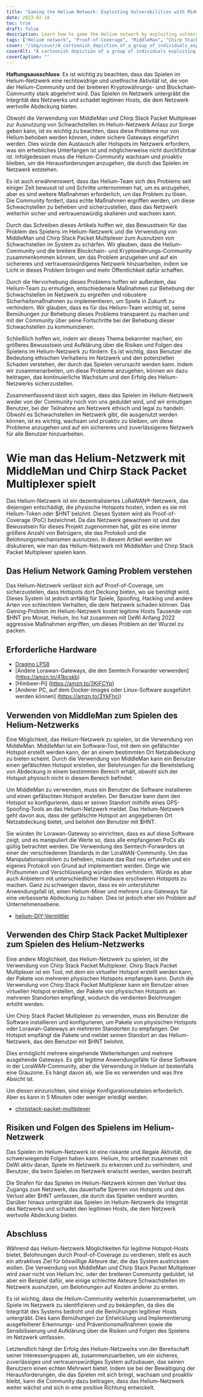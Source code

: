```yaml
---
title: "Gaming the Helium Network: Exploiting Vulnerabilities with MiddleMan and Chirp Stack Packet Multiplexer"
date: 2023-02-18
toc: true
draft: false
description: Learn how to game the Helium network by exploiting vulnerabilities with MiddleMan and Chirp Stack Packet Multiplexer, as well as the risks and consequences of doing so.
tags: ["Helium network", "Proof-of-Coverage", "MiddleMan", "Chirp Stack Packet Multiplexer", "gaming", "exploiting vulnerabilities", "LoRaWAN network", "cryptocurrency", "blockchain", "decentralized network", "hotspots", "spoofing", "cheating", "illegal activity", "penalties", "integrity of network", "rewards", "malicious actors", "network security", "legitimate hosts"]
cover: "/img/cover/A_cartoonish_depiction_of_a_group_of_individuals_exploiting.png"
coverAlt: "A cartoonish depiction of a group of individuals exploiting a helium balloon with an image of a LoRaWAN® gateway and MiddleMan or Chirp Stack Packet Multiplexer in the background."
coverCaption: ""
---
```

 **Haftungsausschluss**: Es ist wichtig zu beachten, dass das Spielen im Helium-Netzwerk eine rechtswidrige und unethische Aktivität ist, die von der Helium-Community und der breiteren Kryptowährungs- und Blockchain-Community stark abgelehnt wird. Das Spielen im Netzwerk untergräbt die Integrität des Netzwerks und schadet legitimen Hosts, die dem Netzwerk wertvolle Abdeckung bieten.  Obwohl die Verwendung von MiddleMan und Chirp Stack Packet Multiplexer zur Ausnutzung von Schwachstellen im Helium-Netzwerk Anlass zur Sorge geben kann, ist es wichtig zu beachten, dass diese Probleme nur von Helium behoben werden können, indem sichere Gateways eingeführt werden. Dies würde den Austausch aller Hotspots im Netzwerk erfordern, was ein erhebliches Unterfangen ist und möglicherweise nicht durchführbar ist. Infolgedessen muss die Helium-Community wachsam und proaktiv bleiben, um die Herausforderungen anzugehen, die durch das Spielen im Netzwerk entstehen.  Es ist auch erwähnenswert, dass das Helium-Team sich des Problems seit einiger Zeit bewusst ist und Schritte unternommen hat, um es anzugehen, aber es sind weitere Maßnahmen erforderlich, um das Problem zu lösen. Die Community fordert, dass echte Maßnahmen ergriffen werden, um diese Schwachstellen zu beheben und sicherzustellen, dass das Netzwerk weiterhin sicher und vertrauenswürdig skalieren und wachsen kann.  Durch das Schreiben dieses Artikels hoffen wir, das Bewusstsein für das Problem des Spielens im Helium-Netzwerk und die Verwendung von MiddleMan und Chirp Stack Packet Multiplexer zum Ausnutzen von Schwachstellen im System zu schärfen. Wir glauben, dass die Helium-Community und die breitere Blockchain- und Kryptowährungs-Community zusammenkommen können, um das Problem anzugehen und auf ein sichereres und vertrauenswürdigeres Netzwerk hinzuarbeiten, indem sie Licht in dieses Problem bringen und mehr Öffentlichkeit dafür schaffen.  Durch die Hervorhebung dieses Problems hoffen wir außerdem, das Helium-Team zu ermutigen, entschiedenere Maßnahmen zur Behebung der Schwachstellen im Netzwerk zu ergreifen und robustere Sicherheitsmaßnahmen zu implementieren, um Spiele in Zukunft zu verhindern. Wir glauben, dass es für das Helium-Team wichtig ist, seine Bemühungen zur Behebung dieses Problems transparent zu machen und mit der Community über seine Fortschritte bei der Behebung dieser Schwachstellen zu kommunizieren.  Schließlich hoffen wir, indem wir dieses Thema bekannter machen, ein größeres Bewusstsein und Aufklärung über die Risiken und Folgen des Spielens im Helium-Netzwerk zu fördern. Es ist wichtig, dass Benutzer die Bedeutung ethischen Verhaltens im Netzwerk und den potenziellen Schaden verstehen, der durch das Spielen verursacht werden kann. Indem wir zusammenarbeiten, um diese Probleme anzugehen, können wir dazu beitragen, das kontinuierliche Wachstum und den Erfolg des Helium-Netzwerks sicherzustellen.  Zusammenfassend lässt sich sagen, dass das Spielen im Helium-Netzwerk weder von der Community noch von uns geduldet wird, und wir ermutigen Benutzer, bei der Teilnahme am Netzwerk ethisch und legal zu handeln. Obwohl es Schwachstellen im Netzwerk gibt, die ausgenutzt werden können, ist es wichtig, wachsam und proaktiv zu bleiben, um diese Probleme anzugehen und auf ein sichereres und zuverlässigeres Netzwerk für alle Benutzer hinzuarbeiten.  # Wie man das Helium-Netzwerk mit MiddleMan und Chirp Stack Packet Multiplexer spielt Das Helium-Netzwerk ist ein dezentralisiertes LoRaWAN®-Netzwerk, das diejenigen entschädigt, die physische Hotspots hosten, indem es sie mit Helium-Token oder $HNT belohnt. Dieses System wird als Proof-of-Coverage (PoC) bezeichnet. Da das Netzwerk gewachsen ist und das Bewusstsein für dieses Projekt zugenommen hat, gibt es eine immer größere Anzahl von Betrügern, die das Protokoll und die Belohnungsmechanismen ausnutzen. In diesem Artikel werden wir diskutieren, wie man das Helium-Netzwerk mit MiddleMan und Chirp Stack Packet Multiplexer spielen kann.  ## Das Helium Network Gaming Problem verstehen Das Helium-Netzwerk verlässt sich auf Proof-of-Coverage, um sicherzustellen, dass Hotspots dort Deckung bieten, wo sie benötigt wird. Dieses System ist jedoch anfällig für Spiele, Spoofing, Hacking und andere Arten von schlechtem Verhalten, die dem Netzwerk schaden können. Das Gaming-Problem im Helium-Netzwerk kostet legitime Hosts Tausende von $HNT pro Monat. Helium, Inc hat zusammen mit DeWi Anfang 2022 aggressive Maßnahmen ergriffen, um dieses Problem an der Wurzel zu packen.  ## Erforderliche Hardware - [Dragino LPS8](https://www.ebay.com/sch/i.html?_nkw=dragino+lps8) - [Andere Lorawan-Gateways, die den Semtech Forwarder verwenden] (https://amzn.to/41bcskb) - [Himbeer-Pi] (https://amzn.to/3KjFCYp) - [Anderer PC, auf dem Docker-Images oder Linux-Software ausgeführt werden können] (https://amzn.to/3YkFhcj)  ## Verwenden von MiddleMan zum Spielen des Helium-Netzwerks Eine Möglichkeit, das Helium-Netzwerk zu spielen, ist die Verwendung von MiddleMan. MiddleMan ist ein Software-Tool, mit dem ein gefälschter Hotspot erstellt werden kann, der an einem bestimmten Ort Netzabdeckung zu bieten scheint. Durch die Verwendung von MiddleMan kann ein Benutzer einen gefälschten Hotspot erstellen, der Belohnungen für die Bereitstellung von Abdeckung in einem bestimmten Bereich erhält, obwohl sich der Hotspot physisch nicht in diesem Bereich befindet.  Um MiddleMan zu verwenden, muss ein Benutzer die Software installieren und einen gefälschten Hotspot erstellen. Der Benutzer kann dann den Hotspot so konfigurieren, dass er seinen Standort mithilfe eines GPS-Spoofing-Tools an das Helium-Netzwerk meldet. Das Helium-Netzwerk geht davon aus, dass der gefälschte Hotspot am angegebenen Ort Netzabdeckung bietet, und belohnt den Benutzer mit $HNT.  Sie würden Ihr Lorawan-Gateway so einrichten, dass es auf diese Software zeigt, und es manipuliert die Werte so, dass alle empfangenen PoCs als gültig betrachtet werden. Die Verwendung des Semtech-Forwarders ist einer der verschiedenen Standards in der LoraWAN-Community. Um das Manipulationsproblem zu beheben, müsste das Rad neu erfunden und ein eigenes Protokoll von Grund auf implementiert werden. Dinge wie Prüfsummen und Verschlüsselung würden dies verhindern. Würde es aber auch Anbietern mit unterschiedlicher Hardware erschweren Hotspots zu machen. Ganz zu schweigen davon, dass es ein unterstützter Anwendungsfall ist, einen Helium-Miner und mehrere Lora-Gateways für eine verbesserte Abdeckung zu haben. Dies ist jedoch eher ein Problem auf Unternehmensebene.   - [helium-DIY-Vermittler](https://github.com/curiousfokker/helium-DIY-Vermittler)  ## Verwenden des Chirp Stack Packet Multiplexer zum Spielen des Helium-Netzwerks Eine andere Möglichkeit, das Helium-Netzwerk zu spielen, ist die Verwendung von Chirp Stack Packet Multiplexer. Chirp Stack Packet Multiplexer ist ein Tool, mit dem ein virtueller Hotspot erstellt werden kann, der Pakete von mehreren physischen Hotspots empfangen kann. Durch die Verwendung von Chirp Stack Packet Multiplexer kann ein Benutzer einen virtuellen Hotspot erstellen, der Pakete von physischen Hotspots an mehreren Standorten empfängt, wodurch die verdienten Belohnungen erhöht werden.  Um Chirp Stack Packet Multiplexer zu verwenden, muss ein Benutzer die Software installieren und konfigurieren, um Pakete von physischen Hotspots oder Lorawan-Gateways an mehreren Standorten zu empfangen. Der Hotspot empfängt die Pakete und meldet seinen Standort an das Helium-Netzwerk, das den Benutzer mit $HNT belohnt.  Dies ermöglicht mehrere eingehende Weiterleitungen und mehrere ausgehende Gateways. Es gibt legitime Anwendungsfälle für diese Software in der LoraWAN-Community, aber die Verwendung in Helium ist bestenfalls eine Grauzone. Es hängt davon ab, wie Sie es verwenden und was Ihre Absicht ist.  Um diesen einzurichten, sind einige Konfigurationsdateien erforderlich. Aber es kann in 5 Minuten oder weniger erledigt werden. - [chirpstack-packet-multiplexer](https://github.com/brocaar/chirpstack-packet-multiplexer)   ## Risiken und Folgen des Spielens im Helium-Netzwerk Das Spielen im Helium-Netzwerk ist eine riskante und illegale Aktivität, die schwerwiegende Folgen haben kann. Helium, Inc arbeitet zusammen mit DeWi aktiv daran, Spiele im Netzwerk zu erkennen und zu verhindern, und Benutzer, die beim Spielen im Netzwerk erwischt werden, werden bestraft.  Die Strafen für das Spielen im Helium-Netzwerk können den Verlust des Zugangs zum Netzwerk, das dauerhafte Sperren von Hotspots und den Verlust aller $HNT umfassen, die durch das Spielen verdient wurden. Darüber hinaus untergräbt das Spielen im Helium-Netzwerk die Integrität des Netzwerks und schadet den legitimen Hosts, die dem Netzwerk wertvolle Abdeckung bieten.  ## Abschluss Während das Helium-Netzwerk Möglichkeiten für legitime Hotspot-Hosts bietet, Belohnungen durch Proof-of-Coverage zu verdienen, stellt es auch ein attraktives Ziel für böswillige Akteure dar, die das System austricksen wollen. Die Verwendung von MiddleMan und Chirp Stack Packet Multiplexer wird zwar nicht von Helium Inc. oder der breiteren Community geduldet, ist aber ein Beispiel dafür, wie einige schlechte Akteure Schwachstellen im Netzwerk ausnutzen, um Belohnungen auf Kosten anderer zu ernten.  Es ist wichtig, dass die Helium-Community weiterhin zusammenarbeitet, um Spiele im Netzwerk zu identifizieren und zu bekämpfen, da dies die Integrität des Systems bedroht und die Bemühungen legitimer Hosts untergräbt. Dies kann Bemühungen zur Entwicklung und Implementierung ausgefeilterer Erkennungs- und Präventionsmaßnahmen sowie die Sensibilisierung und Aufklärung über die Risiken und Folgen des Spielens im Netzwerk umfassen.  Letztendlich hängt der Erfolg des Helium-Netzwerks von der Bereitschaft seiner Interessengruppen ab, zusammenzuarbeiten, um ein sicheres, zuverlässiges und vertrauenswürdiges System aufzubauen, das seinen Benutzern einen echten Mehrwert bietet. Indem sie bei der Bewältigung der Herausforderungen, die das Spielen mit sich bringt, wachsam und proaktiv bleibt, kann die Community dazu beitragen, dass das Helium-Netzwerk weiter wächst und sich in eine positive Richtung entwickelt.